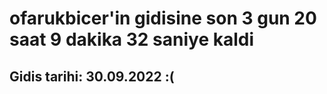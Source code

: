 # ofarukbicer'in gidisine son 3 gun 20 saat 9 dakika 32 saniye kaldi

## Gidis tarihi: 30.09.2022 :(